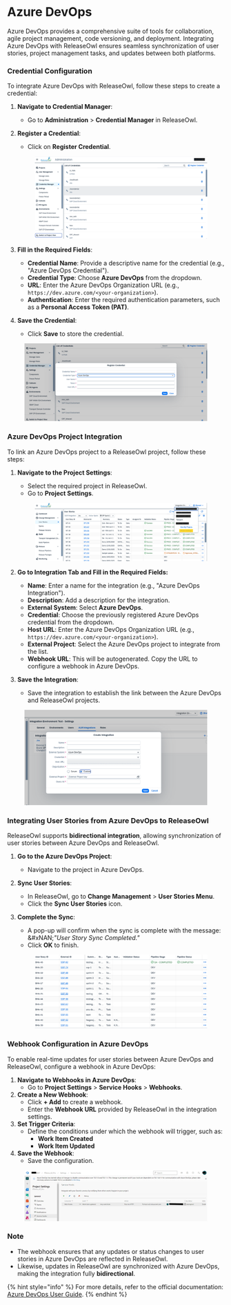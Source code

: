 # Azure DevOps

Azure DevOps provides a comprehensive suite of tools for collaboration, agile project management, code versioning, and deployment. Integrating Azure DevOps with ReleaseOwl ensures seamless synchronization of user stories, project management tasks, and updates between both platforms.

### **Credential Configuration**

To integrate Azure DevOps with ReleaseOwl, follow these steps to create a credential:

1. **Navigate to Credential Manager**:
   * Go to **Administration** > **Credential Manager** in ReleaseOwl.
2.  **Register a Credential**:

    * Click on **Register Credential**.

    <figure><img src="../../.gitbook/assets/image (531).png" alt=""><figcaption></figcaption></figure>
3. **Fill in the Required Fields**:
   * **Credential Name**: Provide a descriptive name for the credential (e.g., "Azure DevOps Credential").
   * **Credential Type**: Choose **Azure DevOps** from the dropdown.
   * **URL**: Enter the Azure DevOps Organization URL (e.g., `https://dev.azure.com/<your-organization>`).
   * **Authentication**: Enter the required authentication parameters, such as a **Personal Access Token (PAT)**.
4.  **Save the Credential**:

    * Click **Save** to store the credential.



<figure><img src="../../.gitbook/assets/image (532).png" alt=""><figcaption></figcaption></figure>

### **Azure DevOps Project Integration**

To link an Azure DevOps project to a ReleaseOwl project, follow these steps:

1.  **Navigate to the Project Settings**:

    * Select the required project in ReleaseOwl.
    * Go to **Project Settings**.

    <figure><img src="../../.gitbook/assets/image (802).png" alt=""><figcaption></figcaption></figure>


2. &#x20;**Go to Integration Tab and Fill in the Required Fields:**
   * **Name**: Enter a name for the integration (e.g., "Azure DevOps Integration").
   * **Description**: Add a description for the integration.
   * **External System**: Select **Azure DevOps**.
   * **Credential**: Choose the previously registered Azure DevOps credential from the dropdown.
   * **Host URL**: Enter the Azure DevOps Organization URL (e.g., `https://dev.azure.com/<your-organization>`).
   * **External Project**: Select the Azure DevOps project to integrate from the list.
   * **Webhook URL**: This will be autogenerated. Copy the URL to configure a webhook in Azure DevOps.
3. **Save the Integration**:
   * Save the integration to establish the link between the Azure DevOps and ReleaseOwl projects.

<figure><img src="../../.gitbook/assets/image (803).png" alt=""><figcaption></figcaption></figure>

### **Integrating User Stories from Azure DevOps to ReleaseOwl**

ReleaseOwl supports **bidirectional integration**, allowing synchronization of user stories between Azure DevOps and ReleaseOwl.

1. **Go to the Azure DevOps Project**:
   * Navigate to the project in Azure DevOps.
2. **Sync User Stories**:
   * In ReleaseOwl, go to **Change Management** > **User Stories Menu**.
   * Click the **Sync User Stories** icon.
3.  **Complete the Sync**:

    * A pop-up will confirm when the sync is complete with the message:\
      &#xNAN;_"User Story Sync Completed."_
    * Click **OK** to finish.

    <figure><img src="../../.gitbook/assets/image (7) (1) (1) (1) (1) (1) (1) (1) (1).png" alt=""><figcaption></figcaption></figure>

### **Webhook Configuration in Azure DevOps**

To enable real-time updates for user stories between Azure DevOps and ReleaseOwl, configure a webhook in Azure DevOps:

1. **Navigate to Webhooks in Azure DevOps**:
   * Go to **Project Settings** > **Service Hooks** > **Webhooks**.
2. **Create a New Webhook**:
   * Click **+ Add** to create a webhook.
   * Enter the **Webhook URL** provided by ReleaseOwl in the integration settings.
3. **Set Trigger Criteria**:
   * Define the conditions under which the webhook will trigger, such as:
     * **Work Item Created**
     * **Work Item Updated**
4. **Save the Webhook**:
   * Save the configuration.

<figure><img src="../../.gitbook/assets/image (536).png" alt=""><figcaption></figcaption></figure>

### **Note**

* The webhook ensures that any updates or status changes to user stories in Azure DevOps are reflected in ReleaseOwl.
* Likewise, updates in ReleaseOwl are synchronized with Azure DevOps, making the integration fully **bidirectional**.

{% hint style="info" %}
For more details, refer to the official documentation: [Azure DevOps User Guide](https://docs.microsoft.com/en-us/azure/devops/organizations/?view=azure-devops).
{% endhint %}

